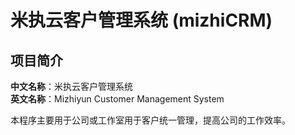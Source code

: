 # 米执云客户管理系统 (mizhiCRM)

## 项目简介

**中文名称**：米执云客户管理系统  
**英文名称**：Mizhiyun Customer Management System

本程序主要用于公司或工作室用于客户统一管理，提高公司的工作效率。
